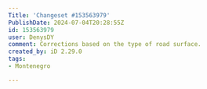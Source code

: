 ```yaml
---
Title: 'Changeset #153563979'
PublishDate: 2024-07-04T20:28:55Z
id: 153563979
user: DenysDY
comment: Corrections based on the type of road surface.
created_by: iD 2.29.0
tags:
- Montenegro

---
```

